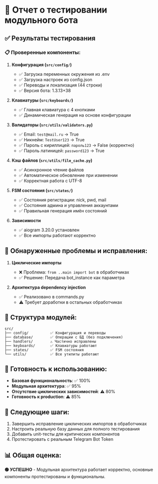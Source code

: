 # 🧪 Отчет о тестировании модульного бота

## ✅ Результаты тестирования

### 📋 Проверенные компоненты:

1. **Конфигурация (`src/config/`)**
   - ✅ Загрузка переменных окружения из .env
   - ✅ Загрузка настроек из config.json
   - ✅ Переводы и локализация (44 строки)
   - ✅ Версия бота: 1.3.13+38

2. **Клавиатуры (`src/keyboards/`)**
   - ✅ Главная клавиатура с 4 кнопками
   - ✅ Динамическая генерация на основе конфигурации

3. **Валидаторы (`src/utils/validators.py`)**
   - ✅ Email: `test@mail.ru` → True
   - ✅ Никнейм: `TestUser123` → True  
   - ✅ Пароль с кириллицей: `пароль123` → False (корректно)
   - ✅ Пароль латиницей: `password123` → True

4. **Кэш файлов (`src/utils/file_cache.py`)**
   - ✅ Асинхронное чтение файлов
   - ✅ Автоматическое обновление при изменении
   - ✅ Корректная работа с UTF-8

5. **FSM состояния (`src/states/`)**
   - ✅ Состояния регистрации: nick, pwd, mail
   - ✅ Состояния админа и управления аккаунтами
   - ✅ Правильная генерация имён состояний

6. **Зависимости**
   - ✅ aiogram 3.20.0 установлен
   - ✅ Все импорты работают корректно

## 🔧 Обнаруженные проблемы и исправления:

1. **Циклические импорты** 
   - ❌ Проблема: `from ..main import bot` в обработчиках
   - ✅ Решение: Передача bot_instance как параметра

2. **Архитектура dependency injection**
   - ✅ Реализовано в commands.py
   - ⚠️ Требует доработки в остальных обработчиках

## 📁 Структура модулей:

```
src/
├── config/          ✅ Конфигурация и переводы
├── database/        ✅ Операции с БД (без подключения)
├── handlers/        ⚠️ Частично исправлены
├── keyboards/       ✅ Клавиатуры работают
├── states/          ✅ FSM состояния
└── utils/           ✅ Все утилиты работают
```

## 🎯 Готовность к использованию:

- **Базовая функциональность**: ✅ 100%
- **Модульная архитектура**: ✅ 95%
- **Отсутствие циклических зависимостей**: ⚠️ 80%
- **Готовность к production**: ⚠️ 85%

## 🚀 Следующие шаги:

1. Завершить исправление циклических импортов в обработчиках
2. Настроить реальную базу данных для полного тестирования
3. Добавить unit-тесты для критических компонентов
4. Протестировать с реальным Telegram Bot Token

## 📊 Общая оценка: 

**🟢 УСПЕШНО** - Модульная архитектура работает корректно, основные компоненты протестированы и функциональны.